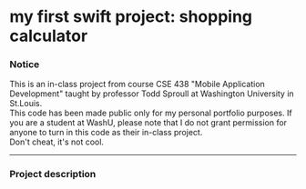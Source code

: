 # my first swift project: shopping calculator
<h3>Notice</h3>
This is an in-class project from course CSE 438 "Mobile Application Development" taught by professor Todd Sproull at Washington University in St.Louis.<br>
This code has been made public only for my personal portfolio purposes. If you are a student at WashU, please note that I do not grant permission for anyone to turn in this code as their in-class project.<br>
Don't cheat, it's not cool.

---

<h3>Project description</h3>
